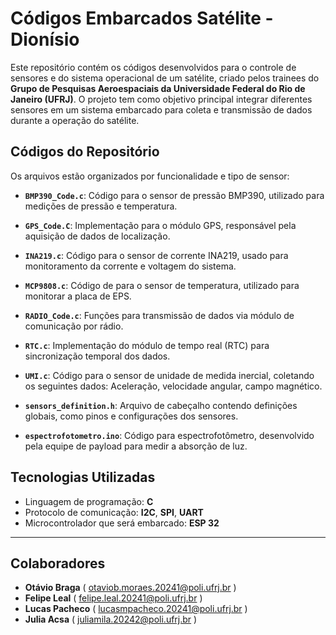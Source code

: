 # Códigos Embarcados Satélite - Dionísio

Este repositório contém os códigos desenvolvidos para o controle de sensores e do sistema operacional de um satélite, criado pelos trainees do **Grupo de Pesquisas Aeroespaciais da Universidade Federal do Rio de Janeiro (UFRJ)**. O projeto tem como objetivo principal integrar diferentes sensores em um sistema embarcado para coleta e transmissão de dados durante a operação do satélite.

## Códigos do Repositório

Os arquivos estão organizados por funcionalidade e tipo de sensor:

- **`BMP390_Code.c`**: Código para o sensor de pressão BMP390, utilizado para medições de pressão e temperatura.
- **`GPS_Code.C`**: Implementação para o módulo GPS, responsável pela aquisição de dados de localização.
- **`INA219.c`**: Código para o sensor de corrente INA219, usado para monitoramento da corrente e voltagem do sistema.
- **`MCP9808.c`**: Código de para o sensor de temperatura, utilizado para monitorar a placa de EPS.

- **`RADIO_Code.c`**: Funções para transmissão de dados via módulo de comunicação por rádio.
- **`RTC.c`**: Implementação do módulo de tempo real (RTC) para sincronização temporal dos dados.
- **`UMI.c`**: Código para o sensor de unidade de medida inercial, coletando os seguintes dados: Aceleração, velocidade angular, campo magnético.
- **`sensors_definition.h`**: Arquivo de cabeçalho contendo definições globais, como pinos e configurações dos sensores.
- **`espectrofotometro.ino`**: Código para espectrofotômetro, desenvolvido pela equipe de payload para medir a absorção de luz.

## Tecnologias Utilizadas

- Linguagem de programação: **C**
- Protocolo de comunicação: **I2C**, **SPI**, **UART**
- Microcontrolador que será embarcado: **ESP 32**


---

## Colaboradores

- **Otávio Braga** ( otaviob.moraes.20241@poli.ufrj.br )
- **Felipe Leal** ( felipe.leal.20241@poli.ufrj.br )
- **Lucas Pacheco** ( lucasmpacheco.20241@poli.ufrj.br )
- **Julia Acsa** ( juliamila.20242@poli.ufrj.br )
